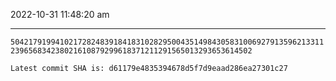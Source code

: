 2022-10-31 11:48:20 am

---

`5042179199410217282483918418310282950043514984305831006927913596213311239656834238021610879299618371211291565013293653614502`

`Latest commit SHA is: d61179e4835394678d5f7d9eaad286ea27301c27 `
